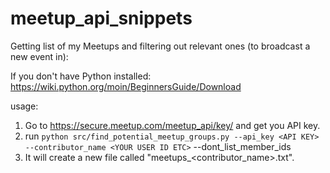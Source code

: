 # meetup_api_snippets

Getting list of my Meetups and filtering out relevant ones (to broadcast a new event in):

If you don't have Python installed: https://wiki.python.org/moin/BeginnersGuide/Download

usage:

1. Go to https://secure.meetup.com/meetup_api/key/ and get you API key.
2. run `python src/find_potential_meetup_groups.py --api_key <API KEY> --contributor_name <YOUR USER ID ETC>` --dont_list_member_ids
3. It will create a new file called "meetups_<contributor_name>.txt".
